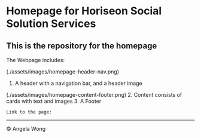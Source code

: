 # Homepage for Horiseon Social Solution Services

## This is the repository for the homepage

The Webpage includes: 

(./assets/images/homepage-header-nav.png)
1. A header with a navigation bar, and a header image

(./assets/images/homepage-content-footer.png)
2. Content consists of cards with text and images
3. A Footer 

```
Link to the page: 

```

---
© Angela Wong
